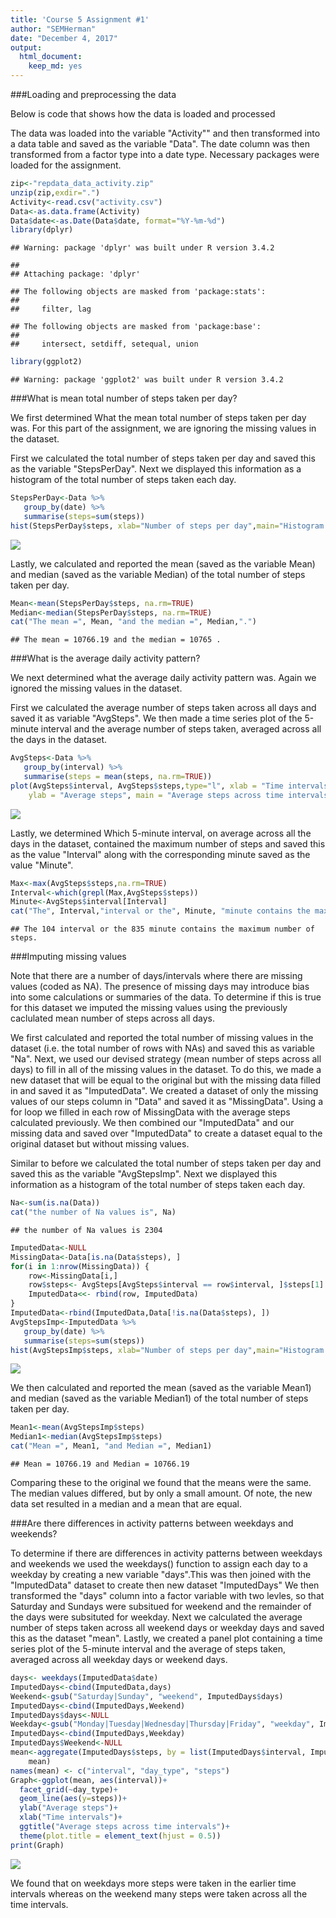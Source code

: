 ```yaml
---
title: 'Course 5 Assignment #1'
author: "SEMHerman"
date: "December 4, 2017"
output: 
  html_document: 
    keep_md: yes
---
```


###Loading and preprocessing the data

Below is code that shows how the data is loaded and processed

The data was loaded into the variable "Activity"" and then transformed into a data table and saved as 
the variable "Data".  The date column was then transformed from a factor type into a date type.
Necessary packages were loaded for the assignment.


```r
zip<-"repdata_data_activity.zip" 
unzip(zip,exdir=".")
Activity<-read.csv("activity.csv")
Data<-as.data.frame(Activity)
Data$date<-as.Date(Data$date, format="%Y-%m-%d")
library(dplyr)
```

```
## Warning: package 'dplyr' was built under R version 3.4.2
```

```
## 
## Attaching package: 'dplyr'
```

```
## The following objects are masked from 'package:stats':
## 
##     filter, lag
```

```
## The following objects are masked from 'package:base':
## 
##     intersect, setdiff, setequal, union
```

```r
library(ggplot2)
```

```
## Warning: package 'ggplot2' was built under R version 3.4.2
```

###What is mean total number of steps taken per day?

We first determined What the mean total number of steps taken per day was. For this part of the 
assignment, we are ignoring the missing values in the dataset.

First we calculated the total number of steps taken per day and saved this as the variable "StepsPerDay".
Next we displayed this information as a histogram of the total number of steps taken each day.  


```r
StepsPerDay<-Data %>%
   group_by(date) %>%
   summarise(steps=sum(steps))
hist(StepsPerDay$steps, xlab="Number of steps per day",main="Histogram of steps per day")
```

![](PA1_template_files/figure-html/steps-1.png)<!-- -->

Lastly, we calculated and reported the mean (saved as the variable Mean) and median (saved as the variable
Median) of the total number of steps taken per day.


```r
Mean<-mean(StepsPerDay$steps, na.rm=TRUE)
Median<-median(StepsPerDay$steps, na.rm=TRUE)
cat("The mean =", Mean, "and the median =", Median,".")
```

```
## The mean = 10766.19 and the median = 10765 .
```

###What is the average daily activity pattern?

We next determined what the average daily activity pattern was. Again we ignored the missing values
in the dataset.

First we calculated the average number of steps taken across all days and  saved it as variable "AvgSteps".
We then made a time series plot of the 5-minute interval and the average number of steps taken,
averaged across all the days in the dataset.  


```r
AvgSteps<-Data %>%
   group_by(interval) %>%
   summarise(steps = mean(steps, na.rm=TRUE))
plot(AvgSteps$interval, AvgSteps$steps,type="l", xlab = "Time intervals", 
    ylab = "Average steps", main = "Average steps across time intervals")
```

![](PA1_template_files/figure-html/interval-1.png)<!-- -->

Lastly, we determined Which 5-minute interval, on average across all the days in the dataset, 
contained the maximum number of steps and saved this as the value "Interval" along with the 
corresponding minute saved as the value "Minute".


```r
Max<-max(AvgSteps$steps,na.rm=TRUE)
Interval<-which(grepl(Max,AvgSteps$steps))
Minute<-AvgSteps$interval[Interval]
cat("The", Interval,"interval or the", Minute, "minute contains the maximum number of steps.")
```

```
## The 104 interval or the 835 minute contains the maximum number of steps.
```

###Imputing missing values

Note that there are a number of days/intervals where there are missing values (coded as NA). The presence 
of missing days may introduce bias into some calculations or summaries of the data.  To determine if this 
is true for this dataset we imputed the missing values using the previously caclulated mean number of steps 
across all days. 

We first calculated and reported the total number of missing values in the dataset (i.e. the total number 
of rows with NAs) and saved this as variable "Na".  Next, we used our devised strategy (mean number of
steps across all days) to fill in all of the missing values in the dataset.  To do this, we made a new
dataset that will be equal to the original but with the missing data filled in and saved it as 
"ImputedData".  We created a dataset of only the missing values of our steps column in "Data" and 
saved it as "MissingData".  Using a for loop we filled in each row of MissingData with the average 
steps calculated previously.  We then combined our "ImputedData" and our missing data and saved over 
"ImputedData" to create a dataset equal to the original dataset  but without missing values.  

Similar to before we calculated the total number of steps taken per day and saved this as the variable
"AvgStepsImp". Next we displayed this information as a histogram of the total number of steps taken each 
day.  


```r
Na<-sum(is.na(Data))
cat("the number of Na values is", Na)
```

```
## the number of Na values is 2304
```

```r
ImputedData<-NULL
MissingData<-Data[is.na(Data$steps), ]
for(i in 1:nrow(MissingData)) {
    row<-MissingData[i,]
    row$steps<- AvgSteps[AvgSteps$interval == row$interval, ]$steps[1]
    ImputedData<<- rbind(row, ImputedData)
}
ImputedData<-rbind(ImputedData,Data[!is.na(Data$steps), ])
AvgStepsImp<-ImputedData %>%
   group_by(date) %>%
   summarise(steps=sum(steps))
hist(AvgStepsImp$steps, xlab="Number of steps per day",main="Histogram of steps per day")
```

![](PA1_template_files/figure-html/impute-1.png)<!-- -->

We then  calculated and reported the mean (saved as the variable Mean1) and median 
(saved as the variable Median1) of the total number of steps taken per day.


```r
Mean1<-mean(AvgStepsImp$steps)
Median1<-median(AvgStepsImp$steps)
cat("Mean =", Mean1, "and Median =", Median1)
```

```
## Mean = 10766.19 and Median = 10766.19
```

Comparing these to the original we found that the means were the same. The median values differed, 
but by only a small amount.  Of note, the new data set resulted in a median and a mean that are equal.

###Are there differences in activity patterns between weekdays and weekends?

To determine if there are differences in activity patterns between weekdays and weekends we used 
the weekdays() function to assign each day to a weekday by creating a new variable "days".This 
was then joined with the "ImputedData" dataset to create then new dataset "ImputedDays" 
We then transformed the "days" column into a factor variable with two levles, so that Saturday and Sundays 
were subsitued for weekend and the remainder of the days were subsituted for weekday. Next we calculated
the average number of steps taken across all weekend days or weekday days and saved this as the dataset
"mean".  Lastly, we created a panel plot containing a time series plot of the 5-minute interval and the 
average of steps taken, averaged across all weekday days or weekend days. 


```r
days<- weekdays(ImputedData$date)
ImputedDays<-cbind(ImputedData,days)
Weekend<-gsub("Saturday|Sunday", "weekend", ImputedDays$days)
ImputedDays<-cbind(ImputedDays,Weekend)
ImputedDays$days<-NULL
Weekday<-gsub("Monday|Tuesday|Wednesday|Thursday|Friday", "weekday", ImputedDays$Weekend)
ImputedDays<-cbind(ImputedDays,Weekday)
ImputedDays$Weekend<-NULL
mean<-aggregate(ImputedDays$steps, by = list(ImputedDays$interval, ImputedDays$Weekday), 
    mean)
names(mean) <- c("interval", "day_type", "steps")
Graph<-ggplot(mean, aes(interval))+
  facet_grid(~day_type)+
  geom_line(aes(y=steps))+
  ylab("Average steps")+
  xlab("Time intervals")+
  ggtitle("Average steps across time intervals")+
  theme(plot.title = element_text(hjust = 0.5))
print(Graph)
```

![](PA1_template_files/figure-html/days-1.png)<!-- -->

We found that on weekdays more steps were taken in the earlier time intervals whereas on the
weekend many steps were taken across all the time intervals.

